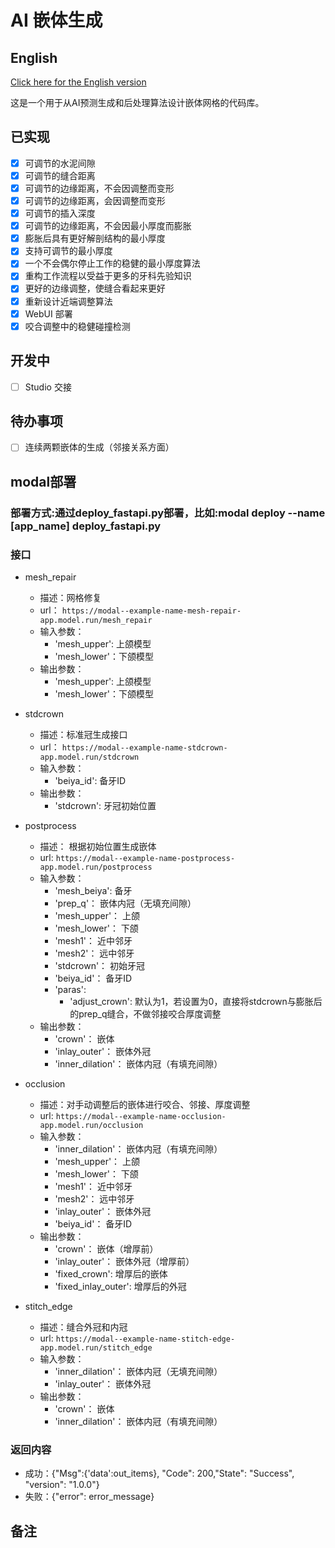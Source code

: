 # AI 嵌体生成

## English

[Click here for the English version](README.md)

这是一个用于从AI预测生成和后处理算法设计嵌体网格的代码库。

## 已实现

- [x] 可调节的水泥间隙
- [x] 可调节的缝合距离
- [x] 可调节的边缘距离，不会因调整而变形
- [x] 可调节的边缘距离，会因调整而变形
- [x] 可调节的插入深度
- [x] 可调节的边缘距离，不会因最小厚度而膨胀
- [x] 膨胀后具有更好解剖结构的最小厚度
- [x] 支持可调节的最小厚度
- [x] 一个不会偶尔停止工作的稳健的最小厚度算法
- [x] 重构工作流程以受益于更多的牙科先验知识
- [x] 更好的边缘调整，使缝合看起来更好
- [x] 重新设计近端调整算法
- [x] WebUI 部署
- [x] 咬合调整中的稳健碰撞检测

## 开发中

- [ ] Studio 交接

## 待办事项

- [ ] 连续两颗嵌体的生成（邻接关系方面）

## modal部署

### 部署方式:通过deploy_fastapi.py部署，比如:modal deploy --name [app_name] deploy_fastapi.py

### 接口

- mesh_repair
  - 描述：网格修复
  - url： `https://modal--example-name-mesh-repair-app.model.run/mesh_repair`
  - 输入参数：
    - 'mesh_upper': 上颌模型
    - 'mesh_lower'：下颌模型
  - 输出参数：
    - 'mesh_upper': 上颌模型
    - 'mesh_lower'：下颌模型

- stdcrown
  - 描述：标准冠生成接口
  - url： `https://modal--example-name-stdcrown-app.model.run/stdcrown`
  - 输入参数：
    - 'beiya_id': 备牙ID
  - 输出参数：
    - 'stdcrown': 牙冠初始位置

- postprocess
  - 描述： 根据初始位置生成嵌体
  - url: `https://modal--example-name-postprocess-app.model.run/postprocess`
  - 输入参数：
    - 'mesh_beiya': 备牙
    - 'prep_q'： 嵌体内冠（无填充间隙）
    - 'mesh_upper'： 上颌
    - 'mesh_lower'： 下颌
    - 'mesh1'： 近中邻牙
    - 'mesh2'： 远中邻牙
    - 'stdcrown'： 初始牙冠
    - 'beiya_id'： 备牙ID
    - 'paras':
      - 'adjust_crown': 默认为1，若设置为0，直接将stdcrown与膨胀后的prep_q缝合，不做邻接咬合厚度调整
  - 输出参数：
    - 'crown'： 嵌体
    - 'inlay_outer'： 嵌体外冠
    - 'inner_dilation'： 嵌体内冠（有填充间隙）

- occlusion
  - 描述：对手动调整后的嵌体进行咬合、邻接、厚度调整
  - url: `https://modal--example-name-occlusion-app.model.run/occlusion`
  - 输入参数：
    - 'inner_dilation'： 嵌体内冠（有填充间隙）
    - 'mesh_upper'： 上颌
    - 'mesh_lower'： 下颌
    - 'mesh1'： 近中邻牙
    - 'mesh2'： 远中邻牙
    - 'inlay_outer'： 嵌体外冠
    - 'beiya_id'： 备牙ID
  - 输出参数：
    - 'crown'： 嵌体（增厚前）
    - 'inlay_outer'： 嵌体外冠（增厚前）
    - 'fixed_crown': 增厚后的嵌体
    - 'fixed_inlay_outer': 增厚后的外冠

- stitch_edge
  - 描述：缝合外冠和内冠
  - url: `https://modal--example-name-stitch-edge-app.model.run/stitch_edge`
  - 输入参数：
    - 'inner_dilation'： 嵌体内冠（无填充间隙）
    - 'inlay_outer'： 嵌体外冠
  - 输出参数：
    - 'crown'： 嵌体
    - 'inner_dilation'： 嵌体内冠（有填充间隙）

### 返回内容

- 成功：{"Msg":{'data':out_items}, "Code": 200,"State": "Success", "version": "1.0.0"}
- 失败：{"error": error_message}

## 备注
